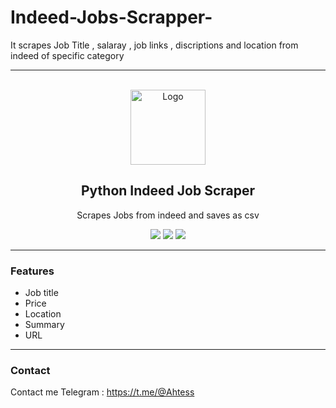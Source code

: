 # Indeed-Jobs-Scrapper-
It scrapes Job Title , salaray , job links , discriptions and location from indeed of specific  category
<div id="top"> </div>

  
---------------------------------------
  
<br/>
<div align="center">
  <a href="https://github.com/Ahtessh/Indeed-Jobs-Scrapper-">
    <img src="https://github.com/Ahtessh/Indeed-Jobs-Scrapper-/blob/main/Capture.PNG" alt="Logo" width="120" height="120">
  </a>
  
  <h2 align="center">Python Indeed Job Scraper</h3>

  <p align="center">
    Scrapes Jobs from indeed and saves as csv
  </p>
  <p align="center">
  <img src="https://github.com/Ahtessh/Indeed-Jobs-Scrapper-/blob/main/image.png"/>
  <img src="https://github.com/Ahtessh/Indeed-Jobs-Scrapper-/blob/main/output.PNG"/>
  <img src="https://github.com/Ahtessh/Indeed-Jobs-Scrapper-/blob/main/website.PNG"/>
</p>
</div>
  
---------------------------------------

### Features
* Job title
* Price
* Location
* Summary
* URL

---------------------------------------

### Contact
Contact me Telegram : https://t.me/@Ahtess
